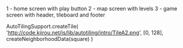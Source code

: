 1 - home screen with play button
2 - map screen with levels
3 - game screen with header, tileboard and footer


AutoTilingSupport.createTile(
    'http://code.kjirou.net/js/lib/autotiling/intro/TileA2.png',
    [0, 128],
    createNeighborhoodData(square)
)
